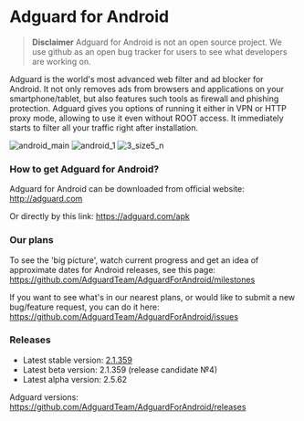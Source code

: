 # Adguard for Android

> **Disclaimer**
> Adguard for Android is not an open source project. We use github as an open bug tracker for users to see what developers are working on.

Adguard is the world's most advanced web filter and ad blocker for Android. It not only removes ads from browsers and applications on your smartphone/tablet, but also features such tools as firewall and phishing protection. Adguard gives you options of running it either in VPN or HTTP proxy mode, allowing to use it even without ROOT access. It immediately starts to filter all your traffic right after installation. 

![android_main](https://cloud.githubusercontent.com/assets/8577533/9547459/5138cc40-4da3-11e5-8697-91e3f7490986.jpg)
![android_1](https://cloud.githubusercontent.com/assets/8577533/9547396/dac9fe08-4da2-11e5-94bd-39853c73a009.jpg)
![3_size5_n](https://cloud.githubusercontent.com/assets/5947035/9525990/881678de-4cef-11e5-8dc9-0b84f4d85fc7.png)


### How to get Adguard for Android?  
Adguard for Android can be downloaded from official website:
http://adguard.com

Or directly by this link: 
https://adguard.com/apk 

### Our plans

To see the 'big picture', watch current progress and get an idea of approximate dates for Android releases, see this page: https://github.com/AdguardTeam/AdguardForAndroid/milestones

If you want to see what's in our nearest plans, or would like to submit a new bug/feature request, you can do it here: https://github.com/AdguardTeam/AdguardForAndroid/issues

### Releases

* Latest stable version: [2.1.359](https://github.com/AdguardTeam/AdguardForAndroid/releases/tag/v2.1.359)
* Latest beta version: 2.1.359 (release candidate №4)
* Latest alpha version: 2.5.62

Adguard versions: https://github.com/AdguardTeam/AdguardForAndroid/releases
